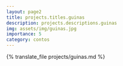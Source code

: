 ```yaml
---
layout: page2
title: projects.titles.guinas
description: projects.descriptions.guinas
img: assets/img/guinas.jpg
importance: 5
category: contos
---
```


{% translate_file projects/guinas.md %}
